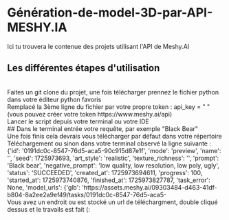 # Génération-de-model-3D-par-API-MESHY.IA
Ici tu trouvera le contenue des projets utilisant l'API de Meshy.AI
<br>
## Les différentes étapes d'utilisation
<br>
Faites un git clone du projet, une fois télécharger prennez le fichier python dans votre éditeur python favoris
<br>
Remplacé la 3ème ligne du fichier par votre propre token : 
api_key = " " 
(vous pouvez créer votre token https://www.meshy.ai/api)
<br>
Lancer le script depuis votre terminal ou votre IDE
<br>
## Dans le terminal entrée votre requête, par exemple "Black Bear"
<br>
Une fois finis cela devrais vous télécharger par défaut dans votre répertoire Téléchargement ou sinon dans votre terminal observé la ligne suivante :
{'id': '0191dc0c-8547-76d5-aca5-90c915d87e1f', 'mode': 'preview', 'name': '', 'seed': 1725973693, 'art_style': 'realistic', 'texture_richness': '', 'prompt': 'Black bear', 'negative_prompt': 'low quality, low resolution, low poly, ugly', 'status': 'SUCCEEDED', 'created_at': 1725973694611, 'progress': 100, 'started_at': 1725973740876, 'finished_at': 1725973827787, 'task_error': None, 'model_urls': {'glb': 'https://assets.meshy.ai/09303484-d463-41df-b804-8a2ee2a9ef49/tasks/0191dc0c-8547-76d5-aca5-

<br>
Vous avez un endroit ou est stocké un url de téléchargment, double cliqué dessus et le travails est fait (:


